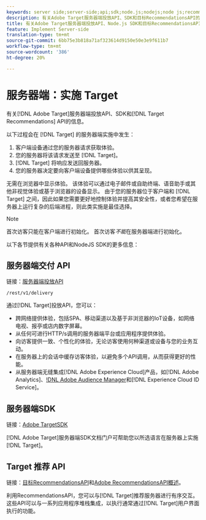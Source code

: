 ```yaml
---
keywords: server side;server-side;api;sdk;node.js;nodejs;node js;recommendations api;api:apis
description: 有关Adobe Target服务器端投放API、SDK和目标RecommendationsAPI的信息。
title: 有关Adobe Target服务器端投放API、Node.js SDK和目标RecommendationsAPI的信息。
feature: Implement Server-side
translation-type: tm+mt
source-git-commit: 6bb75e3b818a71af323614d9150e50e3e9f611b7
workflow-type: tm+mt
source-wordcount: '386'
ht-degree: 20%

---
```



# 服务器端：实施 Target

有关[!DNL Adobe Target]服务器端投放API、SDK和[!DNL Target Recommendations] API的信息。

以下过程会在 [!DNL Target] 的服务器端实施中发生：

1. 客户端设备通过您的服务器请求获取体验。
1. 您的服务器将该请求发送至 [!DNL Target]。
1. [!DNL Target] 将响应发送回服务器。
1. 您的服务器决定要向客户端设备提供哪些体验以供其呈现。

无需在浏览器中显示体验。 该体验可以通过电子邮件或自助终端、语音助手或其他非视觉体验或基于浏览器的设备显示。 由于您的服务器位于客户端和 [!DNL Target] 之间，因此如果您需要更好地控制体验并提高其安全性，或者您希望在服务器上运行复杂的后端进程，则此类实施是最佳选择。

>[!NOTE]
>
>首次访客只能在客户端进行初始化。 首次访客&#x200B;*不能*&#x200B;在服务器端进行初始化。

以下各节提供有关各种API和NodeJS SDK的更多信息：

## 服务器端交付 API

链接：[服务器端投放API](https://developers.adobetarget.com/api/delivery-api/)

`/rest/v1/delivery`

通过[!DNL Target]投放API，您可以：

* 跨网络提供体验，包括SPA、移动渠道以及基于非浏览器的IoT设备，如网络电视、报亭或店内数字屏幕。
* 从任何可进行HTTP/s调用的服务器端平台或应用程序提供体验。
* 向访客提供一致、个性化的体验，无论访客使用何种渠道或设备与您的业务互动。
* 在服务器上的会话中缓存访客体验，以避免多个API调用，从而获得更好的性能。
* 从服务器端无缝集成[!DNL Adobe Experience Cloud]产品，如[!DNL Adobe Analytics]、[!DNL Adobe Audience Manager](AAM)和[!DNL Experience Cloud ID Service]。

## 服务器端SDK

链接：[Adobe TargetSDK](https://adobetarget-sdks.gitbook.io/docs/)

[!DNL Adobe Target]服务器端SDK文档门户可帮助您以所选语言在服务器上实施[!DNL Target]。

## Target 推荐 API

链接：[目标RecommendationsAPI](https://developers.adobetarget.com/api/recommendations)和[Adobe RecommendationsAPI概述](https://experienceleague.adobe.com/docs/target-learn/recommendations-api-tutorial/recs-api-overview.html)。

利用RecommendationsAPI，您可以与[!DNL Target]推荐服务器进行有序交互。 这些API可以与一系列应用程序堆栈集成，以执行通常通过[!DNL Target]用户界面执行的功能。
